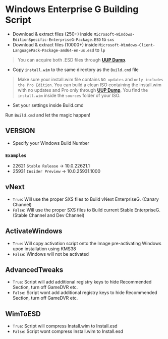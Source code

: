 # Windows Enterprise G Building Script

- Download & extract files (250+) inside ```Microsoft-Windows-EditionSpecific-EnterpriseG-Package.ESD``` to ```sxs```
- Download & extract files (10000+) inside ```Microsoft-Windows-Client-LanguagePack-Package-amd64-en-us.esd``` to ```lp```

> You can acquire both .ESD files through **[UUP Dump](https://uupdump.net)**.

- Copy ```install.wim``` to the same directory as the ```Build.cmd``` file
> Make sure your install.wim file contains ```NO updates``` and ```only includes the Pro Edition```. You can build a clean ISO containing the install.wim with no updates and Pro only through **[UUP Dump](https://uupdump.net)**. You find the ```install.wim``` inside the ```sources``` folder of your ISO.

- Set your settings inside Build.cmd

Run ```Build.cmd``` and let the magic happen!

## VERSION

- Specify your Windows Build Number
### ```Examples```
- 22621 ```Stable Release``` -> 10.0.22621.1
- 25931 ```Insider Preview``` -> 10.0.25931.1000

## vNext

- ```True```: Will use the proper SXS files to Build vNext EnterpriseG. (Canary Channel)
- ```False```: Will use the proper SXS files to Build current Stable EnterpriseG. (Stable Channel and Dev Channel)

## ActivateWindows

- ```True```: Will copy activation script onto the Image pre-activating Windows upon installation using KMS38
- ```False```: Windows will not be activated

## AdvancedTweaks 

- ```True```: Script will add additional registry keys to hide Recommended Section, turn off GameDVR etc.
- ```False```: Script wont add additional registry keys to hide Recommended Section, turn off GameDVR etc.

## WimToESD 

- ```True```: Script will compress Install.wim to Install.esd
- ```False```: Script wont compress Install.wim to Install.esd

